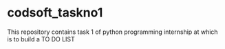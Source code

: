 # codsoft_taskno1
This repository contains task 1 of python programming internship at which is to build a TO DO LIST 
